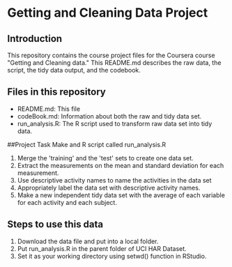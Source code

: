 Getting and Cleaning Data Project
=================================

## Introduction
This repository contains the course project files for the Coursera course "Getting and Cleaning data." This README.md describes the raw data, the script, the tidy data output, and the codebook.

## Files in this repository
<ul>
<li>README.md: This file</li>
<li>codeBook.md: Information about both the raw and tidy data set.</li>
<li>run_analysis.R: The R script used to transform raw data set into tidy data.</li>
</ul>


##Project Task
Make and R script called run_analysis.R 
<ol>
<li>Merge the 'training' and the 'test' sets to create one data set.</li>
<li>Extract the measurements on the mean and standard deviation for each measurement.</li>
<li>Use descriptive activity names to name the activities in the data set</li>
<li>Appropriately label the data set with descriptive activity names.</li>
<li>Make a new independent tidy data set with the average of each variable for each activity and each subject.</li>
</ol>

## Steps to use this data
<ol>
<li>Download the data file and put into a local folder.</li>
<li>Put run_analysis.R in the parent folder of UCI HAR Dataset.</li>
<li>Set it as your working directory using setwd() function in RStudio.</li>
</ol>
